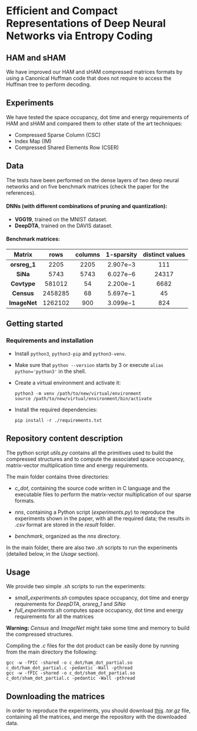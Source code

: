 # Efficient and Compact Representations of Deep Neural Networks via Entropy Coding

## HAM and sHAM
We have improved our HAM and sHAM compressed matrices formats by using a Canonical Huffman code that does not require to access the Huffman tree to perform decoding.

## Experiments
We have tested the space occupancy, dot time and energy requirements of HAM and sHAM and compared them to other state of the art techniques:
* Compressed Sparse Column (CSC)
* Index Map (IM)
* Compressed Shared Elements Row (CSER)

## Data
The tests have been performed on the dense layers of two deep neural networks and on five benchmark matrices (check the paper for the references).
#### DNNs (with different combinations of pruning and quantization):
* **VGG19**, trained on the MNIST dataset.
* **DeepDTA**, trained on the DAVIS dataset.
#### Benchmark matrices:
| **Matrix** |  **rows**  | **columns** |   **1-sparsity**  | **distinct values** |
|:----------:|:-------:|:-----:|:--------:|:-----:|
|  **orsreg_1**  |   2205  |  2205 | 2.907e−3 |  111  |
|    **SiNa**    |   5743  |  5743 | 6.027e−6 | 24317 |
|   **Covtype**  |  581012 |   54  | 2.200e−1 |  6682 |
|   **Census**   | 2458285 |   68  | 5.697e−1 |   45  |
|  **ImageNet**  | 1262102 |  900  | 3.099e−1 |  824  |

## Getting started

### Requirements and installation
* Install `python3`, `python3-pip` and `python3-venv`.
* Make sure that `python --version` starts by 3 or execute `alias python='python3'` in the shell.
* Create a virtual environment and activate it: 
  ```
  python3 -m venv /path/to/new/virtual/environment
  source /path/to/new/virtual/environment/bin/activate
  ```

* Install the required dependencies:
  ```
  pip install -r ./requirements.txt
  ```

## Repository content description
The python script *utils.py* contains all the primitives used to build the compressed structures and to compute the associated space occupancy, matrix-vector multiplication time and energy requirements.

The main folder contains three directories:
* *c_dot*, containing the source code written in C language and the executable files to perform the matrix-vector multiplication of our sparse formats.

* *nns*, containing a Python script (*experiments.py*) to reproduce the experiments shown in the paper, with all the required data; the results in *.csv* format are stored in the *result* folder.
* *benchmark*, organized as the *nns* directory.

In the main folder, there are also two *.sh* scripts to run the experiments (detailed below, in the *Usage* section).

## Usage
We provide two simple *.sh* scripts to run the experiments:
* *small_experiments.sh* computes space occupancy, dot time and energy requirements for *DeepDTA*, *orsreg_1* and *SiNa*
* *full_experiments.sh* computes space occupancy, dot time and energy requirements for all the matrices

**Warning:** *Census* and *ImageNet* might take some time and memory to build the compressed structures.

Compiling the *.c* files for the dot product can be easily done by running from the main directory the following:
  ```
  gcc -w -fPIC -shared -o c_dot/ham_dot_partial.so c_dot/ham_dot_partial.c -pedantic -Wall -pthread
gcc -w -fPIC -shared -o c_dot/sham_dot_partial.so c_dot/sham_dot_partial.c -pedantic -Wall -pthread
  ```


## Downloading the matrices
In order to reproduce the experiments, you should download [this](https://www.mediafire.com/file/m0cjv959w4melbu/sHAM_data.tar.gz/file) *.tar.gz* file, containing all the matrices, and merge the repository with the downloaded data.




